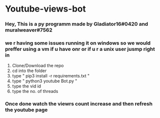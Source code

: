 # Youtube-views-bot

### Hey, This is a py programm made by Gladiator16#0420 and muralweaver#7562 
### we r having some issues running it on windows so we would preffer using a vm if u have onr or if u r a unix user jusmp right in 


1) Clone/Download the repo
2) cd into the folder
3) type " pip3 install -r requirements.txt "
4) type " python3 youtube Bot.py "
5) type the vid id
6) type the no. of threads

### Once done watch the viewrs count increase and then refresh the youtube page 
